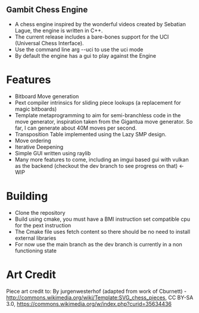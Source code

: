 ## Gambit Chess Engine
- A chess engine inspired by the wonderful videos created by Sebatian Lague, the engine is written in C++.
- The current release includes a bare-bones support for the UCI (Universal Chess Interface).
- Use the command line arg --uci to use the uci mode
- By default the engine has a gui to play against the Engine
  
# Features
- Bitboard Move generation
- Pext compiler intrinsics for sliding piece lookups (a replacement for magic bitboards)
- Template metaprogramming to aim for semi-branchless code in the move generator, inspiration taken from the Gigantua move generator. So far, I can generate about 40M moves per second.
- Transposition Table implemented using the Lazy SMP design.
- Move ordering
- Iterative Deepening
- Simple GUI written using raylib
- Many more features to come, including an imgui based gui with vulkan as the backend (checkout the dev branch to see progress on that) <- WIP

# Building 
- Clone the repository
- Build using cmake, you must have a BMI instruction set compatible cpu for the pext instruction
- The Cmake file uses fetch content so there should be no need to install external libraries
- For now use the main branch as the dev branch is currently in a non functioning state

# Art Credit
Piece art credit to: By jurgenwesterhof (adapted from work of Cburnett) - http://commons.wikimedia.org/wiki/Template:SVG_chess_pieces, CC BY-SA 3.0, https://commons.wikimedia.org/w/index.php?curid=35634436
